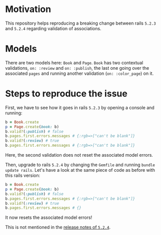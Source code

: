 # Motivation

This repository helps reproducing a breaking change between rails `5.2.3` and `5.2.4` regarding validation of associations.

# Models

There are two models here: `Book` and `Page`. 
`Book` has two contextual validations, `on: :review` and `on: :publish`, the last one going over the associated `pages` and running another validation (`on: :color_page`) on it.


# Steps to reproduce the issue

First, we have to see how it goes in rails `5.2.3` by opening a console and running:

```ruby
b = Book.create
p = Page.create(book: b)
b.valid?(:publish) # false
b.pages.first.errors.messages # {:rgb=>["can't be blank"]}
b.valid?(:review) # true
b.pages.first.errors.messages # {:rgb=>["can't be blank"]}
```

Here, the second validation does not reset the associated model errors.

Then, upgrade to rails `5.2.4` by changing the `Gemfile` and running `bundle update rails`. Let's have a look at the same piece of code as before with this rails version:

```ruby
b = Book.create
p = Page.create(book: b)
b.valid?(:publish) # false
b.pages.first.errors.messages # {:rgb=>["can't be blank"]}
b.valid?(:review) # true
b.pages.first.errors.messages # {}
```

It now resets the associated model errors!

This is not mentioned in the [release notes of `5.2.4`](https://github.com/rails/rails/releases/tag/v5.2.4).

